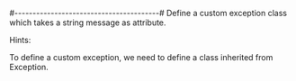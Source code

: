 #----------------------------------------#
Define a custom exception class which takes a string message as attribute.

Hints:

To define a custom exception, we need to define a class inherited from Exception.
